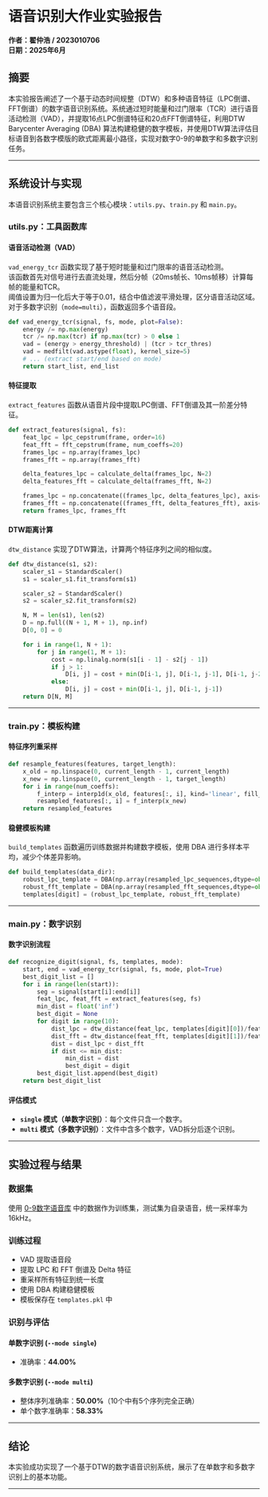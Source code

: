 
# 语音识别大作业实验报告

**作者：翟仲浩 / 2023010706**  
**日期：2025年6月**

## 摘要

本实验报告阐述了一个基于动态时间规整（DTW）和多种语音特征（LPC倒谱、FFT倒谱）的数字语音识别系统。系统通过短时能量和过门限率（TCR）进行语音活动检测（VAD），并提取16点LPC倒谱特征和20点FFT倒谱特征，利用DTW Barycenter Averaging (DBA) 算法构建稳健的数字模板，并使用DTW算法评估目标语音到各数字模版的欧式距离最小路径，实现对数字0-9的单数字和多数字识别任务。

---

## 系统设计与实现

本语音识别系统主要包含三个核心模块：`utils.py`、`train.py` 和 `main.py`。

### utils.py：工具函数库

#### 语音活动检测（VAD）

`vad_energy_tcr` 函数实现了基于短时能量和过门限率的语音活动检测。  
该函数首先对信号进行去直流处理，然后分帧（20ms帧长、10ms帧移）计算每帧的能量和TCR。  
阈值设置为归一化后大于等于0.01，结合中值滤波平滑处理，区分语音活动区域。对于多数字识别（`mode=multi`），函数返回多个语音段。

```python
def vad_energy_tcr(signal, fs, mode, plot=False):
    energy /= np.max(energy)
    tcr /= np.max(tcr) if np.max(tcr) > 0 else 1
    vad = (energy > energy_threshold) | (tcr > tcr_thres)
    vad = medfilt(vad.astype(float), kernel_size=5)
    # ... (extract start/end based on mode)
    return start_list, end_list
```

#### 特征提取

`extract_features` 函数从语音片段中提取LPC倒谱、FFT倒谱及其一阶差分特征。

```python
def extract_features(signal, fs):
    feat_lpc = lpc_cepstrum(frame, order=16)
    feat_fft = fft_cepstrum(frame, num_coeffs=20)
    frames_lpc = np.array(frames_lpc)
    frames_fft = np.array(frames_fft)

    delta_features_lpc = calculate_delta(frames_lpc, N=2)
    delta_features_fft = calculate_delta(frames_fft, N=2)

    frames_lpc = np.concatenate((frames_lpc, delta_features_lpc), axis=1)
    frames_fft = np.concatenate((frames_fft, delta_features_fft), axis=1)
    return frames_lpc, frames_fft
```

#### DTW距离计算

`dtw_distance` 实现了DTW算法，计算两个特征序列之间的相似度。

```python
def dtw_distance(s1, s2):
    scaler_s1 = StandardScaler()
    s1 = scaler_s1.fit_transform(s1)

    scaler_s2 = StandardScaler()
    s2 = scaler_s2.fit_transform(s2)

    N, M = len(s1), len(s2)
    D = np.full((N + 1, M + 1), np.inf)
    D[0, 0] = 0

    for i in range(1, N + 1):
        for j in range(1, M + 1):
            cost = np.linalg.norm(s1[i - 1] - s2[j - 1])
            if j > 1:
                D[i, j] = cost + min(D[i-1, j], D[i-1, j-1], D[i-1, j-2]) 
            else:
                D[i, j] = cost + min(D[i-1, j], D[i-1, j-1])
    return D[N, M]
```

---

### train.py：模板构建

#### 特征序列重采样

```python
def resample_features(features, target_length):
    x_old = np.linspace(0, current_length - 1, current_length)
    x_new = np.linspace(0, current_length - 1, target_length)
    for i in range(num_coeffs):
        f_interp = interp1d(x_old, features[:, i], kind='linear', fill_value="extrapolate")
        resampled_features[:, i] = f_interp(x_new)
    return resampled_features
```

#### 稳健模板构建

`build_templates` 函数遍历训练数据并构建数字模板，使用 DBA 进行多样本平均，减少个体差异影响。

```python
def build_templates(data_dir):
    robust_lpc_template = DBA(np.array(resampled_lpc_sequences,dtype=object), max_iter=10)
    robust_fft_template = DBA(np.array(resampled_fft_sequences,dtype=object), max_iter=10)
    templates[digit] = (robust_lpc_template, robust_fft_template)
```

---

### main.py：数字识别

#### 数字识别流程

```python
def recognize_digit(signal, fs, templates, mode):
    start, end = vad_energy_tcr(signal, fs, mode, plot=True)
    best_digit_list = []
    for i in range(len(start)):
        seg = signal[start[i]:end[i]]
        feat_lpc, feat_fft = extract_features(seg, fs)
        min_dist = float('inf')
        best_digit = None
        for digit in range(10):
            dist_lpc = dtw_distance(feat_lpc, templates[digit][0])/feat_lpc.shape[0]
            dist_fft = dtw_distance(feat_fft, templates[digit][1])/feat_fft.shape[0]
            dist = dist_lpc + dist_fft
            if dist <= min_dist:
                min_dist = dist
                best_digit = digit
        best_digit_list.append(best_digit)
    return best_digit_list
```

#### 评估模式

- **`single` 模式（单数字识别）**：每个文件只含一个数字。
- **`multi` 模式（多数字识别）**：文件中含多个数字，VAD拆分后逐个识别。

---

## 实验过程与结果

### 数据集

使用 [0-9数字语音库](https://gitcode.com/open-source-toolkit/b2012/?utm_source=tools_gitcode&index=top&type=card) 中的数据作为训练集，测试集为自录语音，统一采样率为16kHz。

### 训练过程

- VAD 提取语音段  
- 提取 LPC 和 FFT 倒谱及 Delta 特征  
- 重采样所有特征到统一长度  
- 使用 DBA 构建稳健模板  
- 模板保存在 `templates.pkl` 中

### 识别与评估

#### 单数字识别 (`--mode single`)

- 准确率：**44.00%**

#### 多数字识别 (`--mode multi`)

- 整体序列准确率：**50.00%**（10个中有5个序列完全正确）
- 单个数字准确率：**58.33%**

---

## 结论

本实验成功实现了一个基于DTW的数字语音识别系统，展示了在单数字和多数字识别上的基本功能。

---
